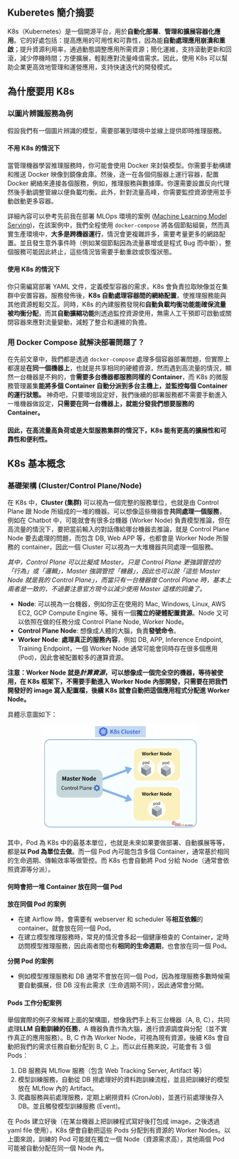 
## Kuberetes 簡介摘要

K8s（Kubernetes）是一個開源平台，用於**自動化部署**、**管理和擴展容器化應用**。它的好處包括：提高應用的可用性和可靠性，因為能**自動處理應用崩潰和重啟**；提升資源利用率，通過動態調整應用所需資源；簡化運維，支持滾動更新和回滾，減少停機時間；方便擴展，輕鬆應對流量峰值需求。因此，使用 K8s 可以幫助企業更高效地管理和運營應用，支持快速迭代的開發模式。

## 為什麼要用 K8s

### 以圖片辨識服務為例

假設我們有一個圖片辨識的模型，需要部署到環境中並線上提供即時推理服務。

#### 不用 K8s 的情況下

當管理機器學習推理服務時，你可能會使用 Docker 來封裝模型。你需要手動構建和推送 Docker 映像到鏡像倉庫。然後，逐一在各個伺服器上運行容器，配置 Docker 網絡來連接各個服務，例如，推理服務與數據庫。你還需要設置反向代理然後手動調整管線以便負載均衡。此外，針對流量高峰，你需要監控資源使用並手動啟動更多容器。

詳細內容可以參考先前我在部署 MLOps 環境的案例 ([Machine Learning Model Serving](https://github.com/kiangkiangkiang/Machine-Learning-Model-Serving))，在該案例中，我們全程使用 `docker-compose` 將各個節點組裝，然而真實生產環境中，**大多是跨機器運行**，情況會更複雜許多，需要考量更多的網路配置。並且發生意外事件時（例如某個節點因為流量暴增或是程式 Bug 而中斷），整個服務可能因此終止，這些情況皆需要手動重啟或恢復狀態。

#### 使用 K8s 的情況下

你只需編寫部署 YAML 文件，定義模型容器的需求，K8s 會負責拉取映像並在集群中安置容器。服務發佈後，**K8s 自動處理容器間的網絡配置**，使推理服務能與其他資源輕鬆交互。同時，K8s 的內建服務發現和**自動負載均衡功能能確保流量被均衡分配**，而其**自動擴縮功能**則透過監控資源使用，無需人工干預即可啟動或關閉容器來應對流量變動，減輕了整合和運維的負擔。

### 用 Docker Compose 就解決部署問題了？

在先前文章中，我們都是透過 `docker-compose` 處理多個容器部署問題，但實際上都還是**在同一個機器上**，也就是共享相同的硬體資源，然而遇到高流量的情況，顯然一台機器是不夠的，會**需要多台機器都服務同樣的 Container**，而 K8s 的微服務管理叢集**能將多個 Container 自動分派到多台主機上，並監控每個 Container 的運行狀態。** 神奇吧，只要環境設定好，我們後續的部署服務都不需要手動進入一堆機器做設定，**只需要在同一台機器上，就能分發我們想要服務的 Container。**

#### 因此，在高流量高負荷或是大型服務集群的情況下，K8s 能有更高的擴展性和可靠性和便利性。

## K8s 基本概念

### 基礎架構 (Cluster/Control Plane/Node)

在 K8s 中，**Cluster (集群)** 可以視為一個完整的服務單位，也就是由 Control Plane 跟 Node 所組成的一堆的機器。可以想像這些機器會**共同處理一個服務**，例如在 Chatbot 中，可能就會有很多台機器 (Worker Node) 負責模型推論，但在高流量的情況下，要把當前輸入的對話傳給哪台機器去推論，就是 Control Plane Node 要去處理的問題，而包含 DB, Web APP 等，也都會是 Worker Node 所服務的 container，因此一個 Cluster 可以視為一大堆機器共同處理一個服務。

*其中，Control Plane 可以比擬成 Master。只是 Control Plane 更強調管控的「行為」或「邏輯」，Master 強調管控「機器」，因此也可以說「這些 Master Node 就是我的 Control Plane」，而當只有一台機器做 Control Plane 時，基本上兩者是一致的，不過要注意官方現今以減少使用 Master 這樣的詞彙了。*

- **Node**: 可以視為一台機器，例如你正在使用的 Mac, Windows, Linux, AWS EC2, GCP Compute Engine 等。擁有一個**獨立的硬體配置資源**。Node 又可以依照在做的任務分成 Control Plane Node, Worker Node。
- **Control Plane Node**: 想像成人體的大腦，負責**發號命令**。
- **Worker Node**: **處理真正的服務內容**，例如 DB, APP, Inference Endpoint, Training Endpoint，一個 Worker Node 通常可能會同時存在很多個應用 (Pod)，因此會被配置較多的運算資源。

**注意：Worker Node 就是*計算資源*，可以想像成一個完全空的機器，等待被使用，在 K8s 框架下，不需要手動進入 Worker Node 內部開發，只需要在把我們開發好的 image 寫入配置檔，後續 K8s 就會自動把這個應用程式分配進 Worker Node。**

具體示意圖如下：

<p align="center">
    <img src = "../docs/toy_k8s_architecture.png" style="width: 70%; "></img>
</p>

其中，Pod 為 K8s 中的最基本單位，也就是未來如果要做部署、自動擴展等等，都是**以 Pod 為單位去做**。而一個 Pod 內可能包含多個 Container，通常基於相同的生命週期、傳輸效率等做管控。而 K8s 也會自動將 Pod 分給 Node（通常會依照資源等分派）。

#### 何時會把一堆 Container 放在同一個 Pod

**放在同個 Pod 的案例**
- 在建 Airflow 時，會需要有 webserver 和 scheduler 等**相互依賴**的 container。就會放在同一個 Pod。
- 在建立模型推理服務時，常見的情況會多起一個健康檢查的 Container，定時訪問模型推理服務，因此兩者間也有**相同的生命週期**，也會放在同一個 Pod。

**分開 Pod 的案例**
- 例如模型推理服務和 DB 通常不會放在同一個 Pod，因為推理服務多數時候需要自動擴展，但 DB 沒有此需求（生命週期不同），因此通常會分開。

#### Pods 工作分配案例

舉個實際的例子來解釋上面的架構圖，想像我們手上有三台機器（A, B, C），共同處理**LLM 自動訓練的任務**，A 機器負責作為大腦，進行資源調度與分配（並不實作真正的應用服務）。B, C 作為 Worker Node，可視為現有資源，後續 K8s 會自動把我們的需求任務自動分配到 B, C 上。而以此任務來說，可能會有 3 個 Pods：
1.  DB 服務與 MLflow 服務（包含 Web Tracking Server, Artifact 等）
2.  模型訓練服務，自動從 DB 撈處理好的資料跑訓練流程，並且把訓練好的模型放在 MLflow 內的 Artifact。
3.  爬蟲服務與前處理服務，定期上網撈資料 (CronJob)，並進行前處理後存入 DB。並且觸發模型訓練服務 (Event)。

在 Pods 建立好後（在某台機器上把訓練程式寫好後打包成 image，之後透過 yaml file 使用），K8s 便會自動把這些 Pods 分配到有資源的 Worker Nodes。以上圖來說，訓練的 Pod 可能就在獨立一個 Node（資源需求高），其他兩個 Pod 可能被自動分配在同一個 Node 內。